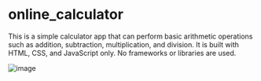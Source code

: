 # online_calculator
This is a simple calculator app that can perform basic arithmetic operations such as addition, subtraction, multiplication, and division. It is built with HTML, CSS, and JavaScript only. No frameworks or libraries are used.

![image](https://github.com/nishakuvalekar25/online_calculator/assets/121301819/905ab46e-8deb-4829-8d1f-ed70ba3db88f)
